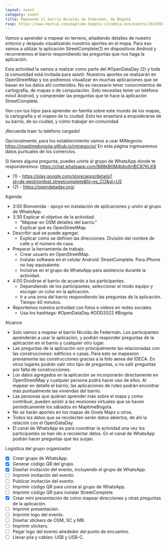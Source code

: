 ```yaml
---
layout: event
category: event
title: Mapeando el barrio Nicolás de Federmán, de Bogotá
rsvp: https://www.meetup.com/maptime-bogota-colombia-osm/events/283295807
---
```


Vamos a aprender a mapear en terreno, añadiendo detalles de nuestro entorno y después visualizando nuestros aportes en el mapa.
Para eso vamos a utilizar la aplicación StreetComplete(1) en dispositivos Android y recorreremos el barrio respondiendo las preguntas que nos haga la aplicación.

Esta actividad la vamos a realizar como parte del #OpenDataDay (2) y toda la comunidad está invitada para asistir.
Nuestros aportes se realizarán en OpenStreetMap y los podremos visualizar en muchas aplicaciones que se basan en los datos ahí contenidos.
No es necesario tener conocimientos de cartografía, de mapas o de computación.
Solo necesitas tener un teléfono móvil Android, y comprender las preguntas que te hace la aplicación StreetComplete.

Ven con tus hijos para aprender en familia sobre este mundo de los mapas, la cartografía y el mapeo de tu ciudad.
Esto les enseñará a empoderarse de su barrio, de su ciudad, y cómo trabajar en comunidad.

¡Recuerda traer tu teléfono cargado!

Opcionalmente, para los establecimiento vamos a usar MiNegocio: https://maptimebogota.github.io/minegocio/
En esta página ingresaremos datos puntuales de los comercios.

Si tienes alguna pregunta, puedes unirte al grupo de WhatsApp donde te responderemos: https://chat.whatsapp.com/B88kB0M4bbv6rtBC87KLK8

* (1) - https://play.google.com/store/apps/details?id=de.westnordost.streetcomplete&hl=es_CO&gl=US
* (2) - https://opendataday.org/

Agenda:

* 3:00 Bienvenida - apoyo en instalación de aplicaciones y unión al grupo de WhatsApp.
* 3:30 Explicar el objetivo de la actividad:
  * "Mapear en OSM detalles del barrio."
  * Explicar qué es OpenStreetMap.
* Describir qué se puede agregar.
  * Explicar cómo se definen las direcciones. División del nombre de calle y el número de casa.
* Preparar la herramienta de trabajo.
  * Crear usuario en OpenStreetMap.
  * Instalar software en el celular Android: StreetComplete. Para iPhone no hay equivalente.
  * Incluirse en el grupo de WhatsApp para asistencia durante la actividad.
* 4:00 Dividirse el barrio de acuerdo a los participantes.
  * Dependiendo de los participantes, seleccionar el modo equipo y escoger un color en la aplicación.
  * Ir a una zona del barrio respondiendo las preguntas de la aplicación. Tiempo 40 minutos.
* Reportemos nuestra actividad con fotos o videos en redes sociales.
  * Usa los hashtags: #OpenDataDay #ODD2022 #Bogota

Alcance

* Solo vamos a mapear el barrio Nicolás de Federmán. Los participantes aprenderán a usar la aplicación, y podrán responder preguntas de la aplicación en el barrio y cualquier otro lugar.
* Las preguntas de la aplicación son principalmente las relacionadas con las construcciones: edificios o casas. Para esto se mapearon previamente las construcciones gracias a la foto aerea del IDECA. En otros lugares podrán salir otro tipo de preguntas, u no salir preguntas por falta de construcciones.
* Los datos agregados en la aplicación se incorporarán directamente en OpenStreetMap y cualquier persona podrá hacer uso de ellos. Al mapear en detalle el barrio, las aplicaciones de ruteo podrán encontrar más puntualmente las viviendas del barrio.
* Las personas que quieran aprender más sobre el mapa y como contribuir, pueden asistir a las reuniones virtuales que se hacen periódicamente los sábados en MaptimeBogota.
* No se harán aportes en los mapas de Goole Maps u otros.
* Todos los datos que se recolecten serán datos abiertos, de ahí la relación con el OpenDataDay.
* El canal de WhatsApp es para coordinar la actividad una vez los participantes se han ido a recolectar datos. En el canal de WhatsApp podrán hacer preguntas que les surjan.

Logística del grupo organizador

* [X] Crear grupo de WhatsApp.
* [X] Generar código QR del grupo.
* [X] Diseñar invitación del evento, incluyendo el grupo de WhatsApp.
* [ ] Imprimir invitación del evento.
* [ ] Publicar invitación del evento.
* [ ] Imprimir código QR para unirse al grupo de WhatsApp.
* [ ] Imprimir código QR para instalar StreetComplete.
* [X] Crear mini presentación de cómo mapear direcciones y otras preguntas de la aplicación.
* [ ] Imprimir presentación.
* [ ] Imprimir logo del evento.
* [ ] Diseñar stickers de OSM, SC y MB.
* [ ] Imprimir stickers.
* [ ] Pegar logo del evento alrededor del punto de encuentro.
* [ ] Llevar pila y cables: USB y USB-C.
